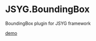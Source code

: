# JSYG.BoundingBox
BoundingBox plugin for JSYG framework

[demo](http://yannickbochatay.github.io/JSYG.BoundingBox/)